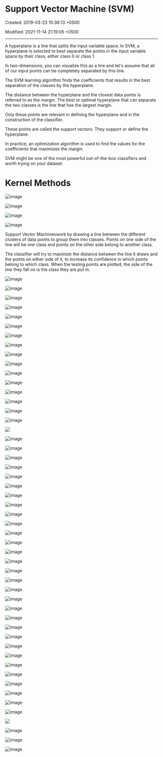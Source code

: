 # Support Vector Machine (SVM)

Created: 2019-03-23 10:36:13 +0500

Modified: 2021-11-14 21:19:05 +0500

---

A hyperplane is a line that splits the input variable space. In SVM, a hyperplane is selected to best separate the points in the input variable space by their class, either class 0 or class 1.

In two-dimensions, you can visualize this as a line and let's assume that all of our input points can be completely separated by this line.

The SVM learning algorithm finds the coefficients that results in the best separation of the classes by the hyperplane.

The distance between the hyperplane and the closest data points is referred to as the margin. The best or optimal hyperplane that can separate the two classes is the line that has the largest margin.

Only these points are relevant in defining the hyperplane and in the construction of the classifier.

These points are called the support vectors. They support or define the hyperplane.

In practice, an optimization algorithm is used to find the values for the coefficients that maximizes the margin.

SVM might be one of the most powerful out-of-the-box classifiers and worth trying on your dataset.

# Kernel Methods

![image](media/Support-Vector-Machine-(SVM)-image1.png)

![image](media/Support-Vector-Machine-(SVM)-image2.png)

![image](media/Support-Vector-Machine-(SVM)-image3.png)

![image](media/Support-Vector-Machine-(SVM)-image4.png)

Support Vector Machineswork by drawing a line between the different clusters of data points to group them into classes. Points on one side of the line will be one class and points on the other side belong to another class.

The classifier will try to maximize the distance between the line it draws and the points on either side of it, to increase its confidence in which points belong to which class. When the testing points are plotted, the side of the line they fall on is the class they are put in.

![image](media/Support-Vector-Machine-(SVM)-image5.jpg)

![image](media/Support-Vector-Machine-(SVM)-image6.png)

![image](media/Support-Vector-Machine-(SVM)-image7.png)

![image](media/Support-Vector-Machine-(SVM)-image8.png)

![image](media/Support-Vector-Machine-(SVM)-image9.png)

![image](media/Support-Vector-Machine-(SVM)-image10.png)

![image](media/Support-Vector-Machine-(SVM)-image11.png)

![image](media/Support-Vector-Machine-(SVM)-image12.png)

![image](media/Support-Vector-Machine-(SVM)-image13.png)

![image](media/Support-Vector-Machine-(SVM)-image14.png)

![image](media/Support-Vector-Machine-(SVM)-image15.png)

![image](media/Support-Vector-Machine-(SVM)-image16.png)

![image](media/Support-Vector-Machine-(SVM)-image17.png)

![image](media/Support-Vector-Machine-(SVM)-image18.png)

![image](media/Support-Vector-Machine-(SVM)-image19.png)

![image](media/Support-Vector-Machine-(SVM)-image20.png)

![](media/Support-Vector-Machine-(SVM)-image21.png)

![image](media/Support-Vector-Machine-(SVM)-image22.png)

![image](media/Support-Vector-Machine-(SVM)-image23.png)

![image](media/Support-Vector-Machine-(SVM)-image24.png)

![image](media/Support-Vector-Machine-(SVM)-image25.png)

![image](media/Support-Vector-Machine-(SVM)-image26.png)

![image](media/Support-Vector-Machine-(SVM)-image27.png)

![image](media/Support-Vector-Machine-(SVM)-image28.png)

![image](media/Support-Vector-Machine-(SVM)-image29.png)

![image](media/Support-Vector-Machine-(SVM)-image30.png)

![image](media/Support-Vector-Machine-(SVM)-image31.png)

![image](media/Support-Vector-Machine-(SVM)-image32.png)

![image](media/Support-Vector-Machine-(SVM)-image33.png)

![image](media/Support-Vector-Machine-(SVM)-image34.png)

![image](media/Support-Vector-Machine-(SVM)-image35.png)

![image](media/Support-Vector-Machine-(SVM)-image36.png)

![image](media/Support-Vector-Machine-(SVM)-image37.png)

![image](media/Support-Vector-Machine-(SVM)-image38.png)

![image](media/Support-Vector-Machine-(SVM)-image39.png)

![image](media/Support-Vector-Machine-(SVM)-image40.png)

![image](media/Support-Vector-Machine-(SVM)-image41.png)

![image](media/Support-Vector-Machine-(SVM)-image42.png)

![image](media/Support-Vector-Machine-(SVM)-image43.png)

![image](media/Support-Vector-Machine-(SVM)-image44.png)

![image](media/Support-Vector-Machine-(SVM)-image45.png)

![image](media/Support-Vector-Machine-(SVM)-image46.png)

![image](media/Support-Vector-Machine-(SVM)-image47.png)

![image](media/Support-Vector-Machine-(SVM)-image48.png)

![image](media/Support-Vector-Machine-(SVM)-image49.png)

![image](media/Support-Vector-Machine-(SVM)-image50.png)

![image](media/Support-Vector-Machine-(SVM)-image51.png)

![](media/Support-Vector-Machine-(SVM)-image52.png)

![image](media/Support-Vector-Machine-(SVM)-image53.png)

![image](media/Support-Vector-Machine-(SVM)-image54.png)

![image](media/Support-Vector-Machine-(SVM)-image55.png)
